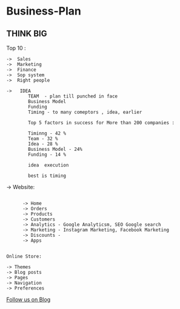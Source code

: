# Business-Plan

## THINK BIG

Top 10 :

    ->  Sales
    ->  Marketing
    ->  Finance
    ->  Sop system
    ->  Right people
      
    ->   IDEA 
            TEAM  - plan till punched in face
            Business Model
            Funding
            Timing - to many comeptors , idea, earlier

            Top 5 factors in success for More than 200 companies :

            Timinng - 42 %
            Team - 32 %
            Idea - 28 %
            Business Model - 24%
            Funding - 14 %

            idea  execution

            best is timing


->  Website:

```

      -> Home
      -> Orders
      -> Products
      -> Customers
      -> Analytics - Google Analyticsm, SEO Google search
      -> Marketing - Instagram Marketing, Facebook Marketing
      -> Discounts - 
      -> Apps


Online Store:

-> Themes
-> Blog posts
-> Pages
-> Navigation
-> Preferences

```

<a href="http://starwalt.in/Blogs/index.html">Follow us on Blog</a>


